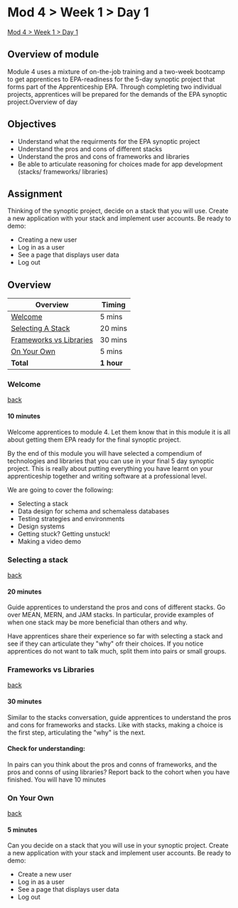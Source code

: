 # Mod 4 > Week 1 > Day 1

[Mod 4 > Week 1 > Day 1](https://whitehatlearningproducts.github.io/swe/mod4/wk1/day1.html)

## Overview of module 

Module 4 uses a mixture of on-the-job training and a two-week bootcamp to get apprentices to EPA-readiness for the 5-day synoptic project that forms part of the Apprenticeship EPA. Through completing two individual projects, apprentices will be prepared for the demands of the EPA synoptic project.Overview of day 

## Objectives 

- Understand what the requirments for the EPA synoptic project 
- Understand the pros and cons of different stacks
- Understand the pros and cons of frameworks and libraries 
- Be able to articulate reasoning for choices made for app development (stacks/ frameworks/ libraries)


## Assignment 

Thinking of the synoptic project, decide on a stack that you will use. Create a new application with your stack and implement user accounts. Be ready to demo:

* Creating a new user
* Log in as a user
* See a page that displays user data
* Log out

## Overview 
| Overview                                            | Timing     |
| --------------------------------------------------- | ---------- |
| [Welcome](#Welcome)                                 | 5 mins     |
| [Selecting A Stack](#Selecting-A-Stack)               | 20 mins    |
| [Frameworks vs Libraries](#Frameworks-vs-Libraries) | 30 mins    |
| [On Your Own](#On-Your-Own)                         | 5 mins     |
| **Total**                                           | **1 hour** |

### Welcome 
[back](#Welcome)

#### 10 minutes 
Welcome apprentices to module 4. Let them know that in this module it is all about getting them EPA ready for the final synoptic project. 

By the end of this module you will have selected a compendium of technologies and libraries that you can use in your final 5 day synoptic project. This is really about putting everything you have learnt on your apprenticeship together and writing software at a professional level.

We are going to cover the following:

* Selecting a stack
* Data design for schema and schemaless databases
* Testing strategies and environments
* Design systems
* Getting stuck? Getting unstuck!
* Making a video demo

### Selecting a stack
[back](#Overview)

#### 20 minutes 
Guide apprentices to understand the pros and cons of different stacks. Go over MEAN, MERN, and JAM stacks. In particular, provide examples of when one stack may be more beneficial than others and why. 

Have apprentices share their experience so far with selecting a stack and see if they can articulate they "why" ofr their choices. If you notice apprentices do not want to talk much, split them into pairs or small groups. 

### Frameworks vs Libraries
[back](#Overview)

#### 30 minutes 
Similar to the stacks conversation, guide apprentices to understand the pros and cons for frameworks and stacks. Like with stacks, making a choice is the first step, articulating the "why" is the next. 

#### Check for understanding:
In pairs can you think about the pros and conns of frameworks, and the pros and conns of using libraries? Report back to the cohort when you have finished. You will have 10 minutes 

### On Your Own 
[back](#Overview)

#### 5 minutes 
Can you decide on a stack that you will use in your synoptic project. Create a new application with your stack and implement user accounts. Be ready to demo:

* Create a new user
* Log in as a user
* See a page that displays user data
* Log out
